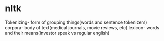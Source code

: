 # nltk
Tokenizing- form of grouping things(words and sentence tokenizers)
corpora- body of text(medical journals, movie reviews, etc)
lexicon- words and their means(investor speak vs regular english)
